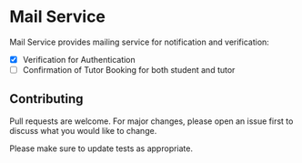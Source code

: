 # Mail Service

Mail Service provides mailing service for notification and verification:
- [x] Verification for Authentication
- [ ] Confirmation of Tutor Booking for both student and tutor

## Contributing
Pull requests are welcome. For major changes, please open an issue first to discuss what you would like to change.

Please make sure to update tests as appropriate.